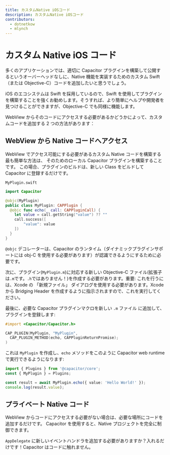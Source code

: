 ```yaml
---
title: カスタムNative iOSコード
description: カスタムNative iOSコード
contributors:
  - dotnetkow
  - mlynch
---
```


# カスタム Native iOS コード

多くのアプリケーションでは、適切に Capacitor プラグインを構築して公開するというオーバーヘッドなしに、Native 機能を実装するためのカスタム Swift（または Objective-C）コードを追加したいと思うでしょう。

iOS のエコシステムは Swift を採用しているので、Swift を使用してプラグインを構築することを強くお勧めします。そうすれば、より簡単にヘルプや開発者を見つけることができますが、Objective-C でも同様に機能します。

WebView からそのコードにアクセスする必要があるかどうかによって、カスタムコードを追加する 2 つの方法があります：

## WebView から Native コードへアクセス

WebView でアクセス可能にする必要があるカスタム Native コードを構築する最も簡単な方法は、
そのためのローカル Capacitor プラグインを構築することです。
この場合、プラグインのビルドは、新しい Class をビルドして Capacitor に登録するだけです。

`MyPlugin.swift`

```swift
import Capacitor

@objc(MyPlugin)
public class MyPlugin: CAPPlugin {
  @objc func echo(_ call: CAPPluginCall) {
    let value = call.getString("value") ?? ""
    call.success([
        "value": value
    ])
  }
}
```

`@objc` デコレーターは、Capacitor のランタイム（ダイナミックプラグインサポートには obj-C を使用する必要があります）が認識できるようにするために必要です。

次に、プラグイン(`MyPlugin.m`)に対応する新しい Objective-C ファイル(拡張子は`.m`です。`.h`ではありません！)を作成する必要があります。重要: これを行うには、Xcode の 「新規ファイル」 ダイアログを使用する必要があります。Xcode から Bridging Header を作成するように指示されますので、これを実行してください。

最後に、必要な Capacitor プラグインマクロを新しい `.m` ファイル に追加して、プラグインを登録します:

```objectivec
#import <Capacitor/Capacitor.h>

CAP_PLUGIN(MyPlugin, "MyPlugin",
  CAP_PLUGIN_METHOD(echo, CAPPluginReturnPromise);
)
```

これは `MyPlugin` を作成し、`echo` メソッドをこのように Capacitor web runtime で実行できるようになります:

```typescript
import { Plugins } from '@capacitor/core';
const { MyPlugin } = Plugins;

const result = await MyPlugin.echo({ value: 'Hello World!' });
console.log(result.value);
```

## プライベート Native コード

WebView からコードにアクセスする必要がない場合は、必要な場所にコードを追加するだけです。
Capacitor を使用すると、Native プロジェクトを完全に制御できます。

`AppDelegate` に新しいイベントハンドラを追加する必要がありますか？入れるだけです！Capacitor はコードに触れません。
